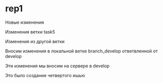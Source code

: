 # rep1

Новые изменения  

Изменения ветки task5

Изменения из другой ветки

Вносим изменения в локальной ветке branch_develop ответвленной от develop

Эти изменения мы вносим на сервере в develop

Это было создание четвертого ишью 
